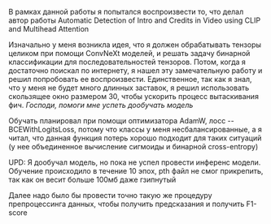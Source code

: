 В рамках данной работы я попытался воспроизвести то, что делал автор работы Automatic Detection of Intro and Credits in Video using CLIP and Multihead Attention

Изначально у меня возникла идея, что я должен обрабатывать тензоры целиком при помощи ConvNeXt моделей, и решать задачу бинарной классификации для последовательностей тензоров. 
Потом, когда я достаточно поискал по интернету, я нашел эту замечательную работу и решил попробовать ее воспроизвести. 
Единственное, так как я знал, что у меня не будет много длинных заставок, я решил использовать скользящее окно размером 30, чтобы ускорить процесс вытаскивания фич. 
_Господи, помоги мне успеть дообучать модель_

Обучать планировал при помощи оптимизатора AdamW, лосс -- BCEWithLogitsLoss, потому что классы у меня несбалансированные, а я читал, что данная функция потерь хорошо подходит для таких ситуаций (у нее объединенное вычисление сигмоиды и бинарной cross-entropy)

UPD: Я дообучал модель, но пока не успел провести инференс модели. Обучение происходило в течение 10 эпох, pth файл не смог прикрепить, так как он весит больше 100мб даже гзипнутый

Далее надо было бы провести точно такую же процедуру препроцессинга данных, чтобы получить предсказания и получить F1-score
